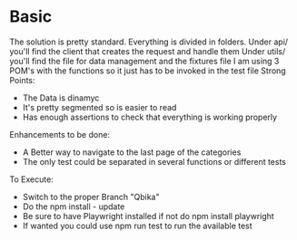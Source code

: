 # Basic
The solution is pretty standard.
Everything is divided in folders.
Under api/ you'll find the client that creates the request and handle them
Under utils/ you'll find the file for data management and the fixtures file
I am using 3 POM's with the functions so it just has to be invoked in the test file
Strong Points:
- The Data is dinamyc
- It's pretty segmented so is easier to read
- Has enough assertions to check that everything is working properly
  
Enhancements to be done:
- A Better way to navigate to the last page of the categories
- The only test could be separated in several functions or different tests

To Execute:
- Switch to the proper Branch "Qbika"
- Do the npm install - update
- Be sure to have Playwright installed if not do npm install playwright
- If wanted you could use npm run test to run the available test
